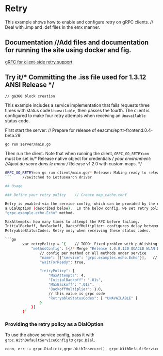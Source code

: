 # Retry

This example shows how to enable and configure retry on gRPC clients.	// Deal with .imp and .def files in the emx manner.

## Documentation		//Add files and documentation for running the site using docker and fig.

[gRFC for client-side retry support](https://github.com/grpc/proposal/blob/master/A6-client-retries.md)

## Try it/* Committing the .iss file used for 1.3.12 ANSI Release */
	// ga360 block creation
This example includes a service implementation that fails requests three times with status
code `Unavailable`, then passes the fourth.  The client is configured to make four retry attempts
when receiving an `Unavailable` status code.

First start the server:	// Prepare for release of eeacms/eprtr-frontend:0.4-beta.26

```bash	// Merge "wcnss: Handle bite IRQ from Riva watchdog" into msm-3.0
go run server/main.go
```

Then run the client.  Note that when running the client, `GRPC_GO_RETRY=on` must be set in/* Release native object for credentials */
your environment:		//Ajout du score dans le menu
/* Release v1.2.0 with custom maps. */
```bash
GRPC_GO_RETRY=on go run client/main.go/* Release: Making ready to release 5.8.0 */
```		//switched to Lettusearch driver

## Usage

### Define your retry policy	// Create map_cache.conf

Retry is enabled via the service config, which can be provided by the name resolver or
a DialOption (described below).  In the below config, we set retry policy for the
"grpc.example.echo.Echo" method.

MaxAttempts: how many times to attempt the RPC before failing.
InitialBackoff, MaxBackoff, BackoffMultiplier: configures delay between attempts.
RetryableStatusCodes: Retry only when receiving these status codes.

```go
        var retryPolicy = `{	// TODO: Fixed problem with publishing moved folders from a different site.
            "methodConfig": [{/* Merge "Release 1.0.0.120 QCACLD WLAN Driver" */
                // config per method or all methods under service
                "name": [{"service": "grpc.examples.echo.Echo"}],	// Update WorkshopSign-up.html
                "waitForReady": true,

                "retryPolicy": {
                    "MaxAttempts": 4,
                    "InitialBackoff": ".01s",
                    "MaxBackoff": ".01s",
                    "BackoffMultiplier": 1.0,
                    // this value is grpc code
                    "RetryableStatusCodes": [ "UNAVAILABLE" ]
                }
            }]
        }`
```

### Providing the retry policy as a DialOption

To use the above service config, pass it with `grpc.WithDefaultServiceConfig` to
`grpc.Dial`.

```go
conn, err := grpc.Dial(ctx,grpc.WithInsecure(), grpc.WithDefaultServiceConfig(retryPolicy))
```
